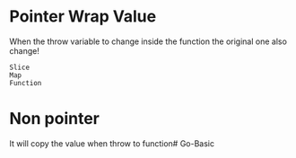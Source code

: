 # Pointer Wrap Value
When the throw variable to change inside the function the original one also change!
```
Slice
Map
Function
```

# Non pointer
It will copy the value when throw to function# Go-Basic

